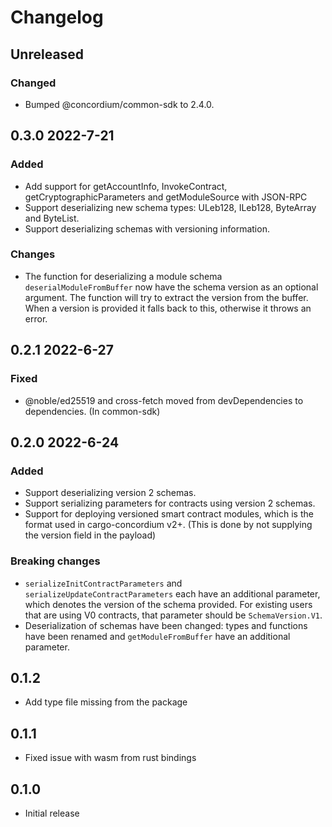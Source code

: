 # Changelog

## Unreleased

### Changed

- Bumped @concordium/common-sdk to 2.4.0.

## 0.3.0 2022-7-21

### Added

- Add support for getAccountInfo, InvokeContract, getCryptographicParameters and getModuleSource with JSON-RPC
- Support deserializing new schema types: ULeb128, ILeb128, ByteArray and ByteList.
- Support deserializing schemas with versioning information.

### Changes

- The function for deserializing a module schema `deserialModuleFromBuffer` now have the schema version as an optional argument. The function will try to extract the version from the buffer. When a version is provided it falls back to this, otherwise it throws an error.

## 0.2.1 2022-6-27

### Fixed

- @noble/ed25519 and cross-fetch moved from devDependencies to dependencies. (In common-sdk)

## 0.2.0 2022-6-24

### Added

- Support deserializing version 2 schemas.
- Support serializing parameters for contracts using version 2 schemas.
- Support for deploying versioned smart contract modules, which is the format used in cargo-concordium v2+. (This is done by not supplying the version field in the payload)

### Breaking changes

- `serializeInitContractParameters` and `serializeUpdateContractParameters` each have an additional parameter, which denotes the version of the schema provided. For existing users that are using V0 contracts, that parameter should be `SchemaVersion.V1`.
- Deserialization of schemas have been changed: types and functions have been renamed and `getModuleFromBuffer` have an additional parameter.

## 0.1.2

- Add type file missing from the package

## 0.1.1

-   Fixed issue with wasm from rust bindings

## 0.1.0

-   Initial release

